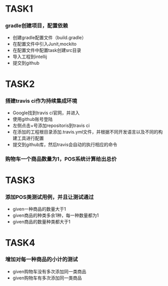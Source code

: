 # TASK1
### gradle创建项目，配置依赖
* 创建gradle配置文件（build.gradle）
* 在配置文件中引入Junit,mockito
* 在配置文件中配置task创建src目录
* 导入工程到intellij
* 提交到github

# TASK2
### 搭建travis ci作为持续集成环境
* Google找到travis ci官网，并进入
* 使用github账号登陆
* 左侧点击+号添加repositoris到travis ci
* 在添加的工程根目录添加.travis.yml文件，并根据不同开发语言以及不同的构建工具进行配置
* 提交到github库，然后travis会自动的执行相应的命令

### 购物车一个商品数量为1，POS系统计算给出总价

# TASK3
### 添加POS类测试用例，并且让测试通过
* given一种商品的数量大于1
* given商品的种类多余1种，每一种数量都为1
* given商品的数量种类都大于1

# TASK4
### 增加对每一种商品的小计的测试
* given购物车没有多次添加同一类商品
* given购物车有多次添加同一类商品

